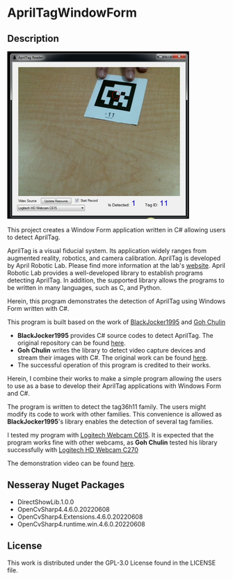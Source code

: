 # AprilTagWindowForm

## Description

![AprilTagWindowForm](image/Display.PNG)

This project creates a Window Form application written in C# allowing users to detect AprilTag.

AprilTag is a visual fiducial system. Its application widely ranges from augmented reality, robotics, and camera calibration. AprilTag is developed by April Robotic Lab. Please find more information at the lab's [website](https://april.eecs.umich.edu/software/apriltag). April Robotic Lab provides a well-developed library to establish programs detecting AprilTag. In addition, the supported library allows the programs to be written in many languages, such as C, and Python.

Herein, this program demonstrates the detection of AprilTag using Windows Form written with C#.

This program is built based on the work of [BlackJocker1995](https://github.com/BlackJocker1995/Apriltagcsharp) and [Goh Chulin](https://github.com/goh-chunlin/WebcamWinForm)

- **BlackJocker1995** provides C# source codes to detect AprilTag. The original repository can be found [here](https://github.com/BlackJocker1995/Apriltagcsharp).
- **Goh Chulin** writes the library to detect video capture devices and stream their images with C#. The original work can be found [here](https://github.com/goh-chunlin/WebcamWinForm).
- The successful operation of this program is credited to their works.

Herein, I combine their works to make a simple program allowing the users to use as a base to develop their AprilTag applications with Windows Form and C#.

The program is written to detect the tag36h11 family. The users might modify its code to work with other families. This convenience is allowed as **BlackJocker1995**'s library enables the detection of several tag families.

I tested my program with [Logitech Webcam C615](https://www.logitech.com/en-us/products/webcams/c615-webcam.960-000733.html). It is expected that the program works fine with other webcams, as **Goh Chulin** tested his library successfully with [Logitech HD Webcam C270](https://www.logitech.com/en-us/products/webcams/c270-hd-webcam.960-000694.html)

The demonstration video can be found [here](https://youtu.be/W1fL9RylnOQ).

## Nesseray Nuget Packages

- DirectShowLib.1.0.0
- OpenCvSharp4.4.6.0.20220608
- OpenCvSharp4.Extensions.4.6.0.20220608
- OpenCvSharp4.runtime.win.4.6.0.20220608

## License

This work is distributed under the GPL-3.0 License found in the LICENSE file.
